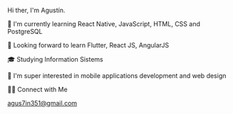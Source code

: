 Hi ther, I'm Agustín.

🔭 I'm currently learning React Native, JavaScript, HTML, CSS and PostgreSQL

💞️ Looking forward to learn Flutter, React JS, AngularJS

🎓 Studying Information Sistems

👀 I'm super interested in mobile applications development and web design


🤝🏻 Connect with Me 

agus7in351@gmail.com

